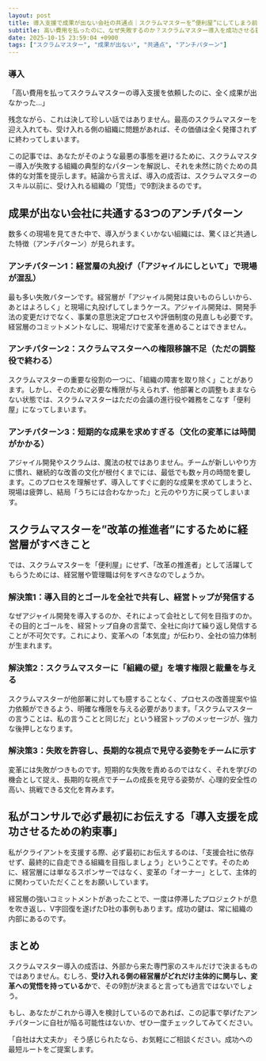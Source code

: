 ```yaml
---
layout: post
title: 導入支援で成果が出ない会社の共通点｜スクラムマスターを”便利屋”にしてしまう前に読むべき記事
subtitle: 高い費用を払ったのに、なぜ失敗するのか？スクラムマスター導入を成功させる鍵は、スキル以前に、受け入れる組織の「覚悟」にあります。
date: 2025-10-15 23:59:04 +0900
tags: ["スクラムマスター", "成果が出ない", "共通点", "アンチパターン"]
---
```


### 導入

「高い費用を払ってスクラムマスターの導入支援を依頼したのに、全く成果が出なかった…」

残念ながら、これは決して珍しい話ではありません。最高のスクラムマスターを迎え入れても、受け入れる側の組織に問題があれば、その価値は全く発揮されずに終わってしまいます。

この記事では、あなたがそのような最悪の事態を避けるために、スクラムマスター導入が失敗する組織の典型的なパターンを解説し、それを未然に防ぐための具体的な対策を提示します。結論から言えば、導入の成否は、スクラムマスターのスキル以前に、受け入れる組織の「覚悟」で9割決まるのです。

## 成果が出ない会社に共通する3つのアンチパターン

数多くの現場を見てきた中で、導入がうまくいかない組織には、驚くほど共通した特徴（アンチパターン）が見られます。

### アンチパターン1：経営層の丸投げ（「アジャイルにしといて」で現場が混乱）
最も多い失敗パターンです。経営層が「アジャイル開発は良いものらしいから、あとはよろしく」と現場に丸投げしてしまうケース。アジャイル開発は、開発手法の変更だけでなく、事業の意思決定プロセスや評価制度の見直しも必要です。経営層のコミットメントなしに、現場だけで変革を進めることはできません。

### アンチパターン2：スクラムマスターへの権限移譲不足（ただの調整役で終わる）
スクラムマスターの重要な役割の一つに、「組織の障害を取り除く」ことがあります。しかし、そのために必要な権限が与えられず、他部署との調整もままならない状態では、スクラムマスターはただの会議の進行役や雑務をこなす「便利屋」になってしまいます。

### アンチパターン3：短期的な成果を求めすぎる（文化の変革には時間がかかる）
アジャイル開発やスクラムは、魔法の杖ではありません。チームが新しいやり方に慣れ、継続的な改善の文化が根付くまでには、最低でも数ヶ月の時間を要します。このプロセスを理解せず、導入してすぐに劇的な成果を求めてしまうと、現場は疲弊し、結局「うちには合わなかった」と元のやり方に戻ってしまいます。

## スクラムマスターを”改革の推進者”にするために経営層がすべきこと

では、スクラムマスターを「便利屋」にせず、「改革の推進者」として活躍してもらうためには、経営層や管理職は何をすべきなのでしょうか。

### 解決策1：導入目的とゴールを全社で共有し、経営トップが発信する
なぜアジャイル開発を導入するのか、それによって会社として何を目指すのか。その目的とゴールを、経営トップ自身の言葉で、全社に向けて繰り返し発信することが不可欠です。これにより、変革への「本気度」が伝わり、全社の協力体制が生まれます。

### 解決策2：スクラムマスターに「組織の壁」を壊す権限と裁量を与える
スクラムマスターが他部署に対しても臆することなく、プロセスの改善提案や協力依頼ができるよう、明確な権限を与える必要があります。「スクラムマスターの言うことは、私の言うことと同じだ」という経営トップのメッセージが、強力な後押しとなります。

### 解決策3：失敗を許容し、長期的な視点で見守る姿勢をチームに示す
変革には失敗がつきものです。短期的な失敗を責めるのではなく、それを学びの機会として捉え、長期的な視点でチームの成長を見守る姿勢が、心理的安全性の高い、挑戦できる文化を育みます。

## 私がコンサルで必ず最初にお伝えする「導入支援を成功させるための約束事」

私がクライアントを支援する際、必ず最初にお伝えするのは、「支援会社に依存せず、最終的に自走できる組織を目指しましょう」ということです。そのために、経営層には単なるスポンサーではなく、変革の「オーナー」として、主体的に関わっていただくことをお願いしています。

経営層の強いコミットメントがあったことで、一度は停滞したプロジェクトが息を吹き返し、V字回復を遂げたD社の事例もあります。成功の鍵は、常に組織の内部にあるのです。

## まとめ

スクラムマスター導入の成否は、外部から来た専門家のスキルだけで決まるものではありません。むしろ、**受け入れる側の経営層がどれだけ主体的に関与し、変革への覚悟を持っているか**で、その9割が決まると言っても過言ではないでしょう。

もし、あなたがこれから導入を検討しているのであれば、この記事で挙げたアンチパターンに自社が陥る可能性はないか、ぜひ一度チェックしてみてください。

「自社は大丈夫か」
そう感じられたなら、お気軽にご相談ください。成功への最短ルートをご提案します。
